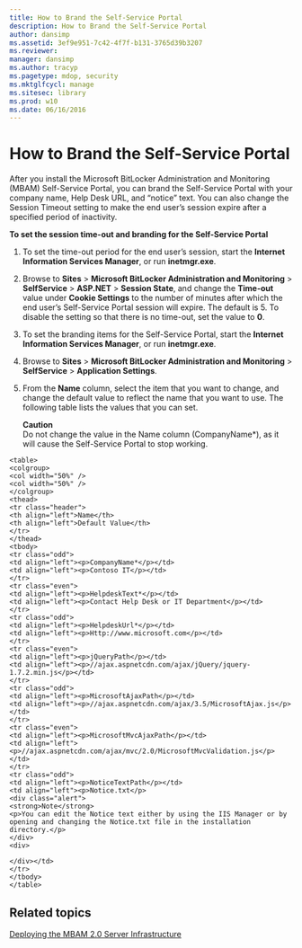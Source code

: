 ```yaml
---
title: How to Brand the Self-Service Portal
description: How to Brand the Self-Service Portal
author: dansimp
ms.assetid: 3ef9e951-7c42-4f7f-b131-3765d39b3207
ms.reviewer: 
manager: dansimp
ms.author: tracyp
ms.pagetype: mdop, security
ms.mktglfcycl: manage
ms.sitesec: library
ms.prod: w10
ms.date: 06/16/2016
---
```



# How to Brand the Self-Service Portal


After you install the Microsoft BitLocker Administration and Monitoring (MBAM) Self-Service Portal, you can brand the Self-Service Portal with your company name, Help Desk URL, and “notice” text. You can also change the Session Timeout setting to make the end user’s session expire after a specified period of inactivity.

**To set the session time-out and branding for the Self-Service Portal**

1.  To set the time-out period for the end user’s session, start the **Internet Information Services Manager**, or run **inetmgr.exe**.

2.  Browse to **Sites** &gt; **Microsoft BitLocker Administration and Monitoring** &gt; **SelfService** &gt; **ASP.NET** &gt; **Session State**, and change the **Time-out** value under **Cookie Settings** to the number of minutes after which the end user’s Self-Service Portal session will expire. The default is 5. To disable the setting so that there is no time-out, set the value to **0**.

3.  To set the branding items for the Self-Service Portal, start the **Internet Information Services Manager**, or run **inetmgr.exe**.

4.  Browse to **Sites** &gt; **Microsoft BitLocker Administration and Monitoring** &gt; **SelfService** &gt; **Application Settings**.

5.  From the **Name** column, select the item that you want to change, and change the default value to reflect the name that you want to use. The following table lists the values that you can set.

    **Caution**  
    Do not change the value in the Name column (CompanyName\*), as it will cause the Self-Service Portal to stop working.



~~~
<table>
<colgroup>
<col width="50%" />
<col width="50%" />
</colgroup>
<thead>
<tr class="header">
<th align="left">Name</th>
<th align="left">Default Value</th>
</tr>
</thead>
<tbody>
<tr class="odd">
<td align="left"><p>CompanyName*</p></td>
<td align="left"><p>Contoso IT</p></td>
</tr>
<tr class="even">
<td align="left"><p>HelpdeskText*</p></td>
<td align="left"><p>Contact Help Desk or IT Department</p></td>
</tr>
<tr class="odd">
<td align="left"><p>HelpdeskUrl*</p></td>
<td align="left"><p>Http://www.microsoft.com</p></td>
</tr>
<tr class="even">
<td align="left"><p>jQueryPath</p></td>
<td align="left"><p>//ajax.aspnetcdn.com/ajax/jQuery/jquery-1.7.2.min.js</p></td>
</tr>
<tr class="odd">
<td align="left"><p>MicrosoftAjaxPath</p></td>
<td align="left"><p>//ajax.aspnetcdn.com/ajax/3.5/MicrosoftAjax.js</p></td>
</tr>
<tr class="even">
<td align="left"><p>MicrosoftMvcAjaxPath</p></td>
<td align="left"><p>//ajax.aspnetcdn.com/ajax/mvc/2.0/MicrosoftMvcValidation.js</p></td>
</tr>
<tr class="odd">
<td align="left"><p>NoticeTextPath</p></td>
<td align="left"><p>Notice.txt</p>
<div class="alert">
<strong>Note</strong>  
<p>You can edit the Notice text either by using the IIS Manager or by opening and changing the Notice.txt file in the installation directory.</p>
</div>
<div>

</div></td>
</tr>
</tbody>
</table>
~~~



## Related topics


[Deploying the MBAM 2.0 Server Infrastructure](deploying-the-mbam-20-server-infrastructure-mbam-2.md)










